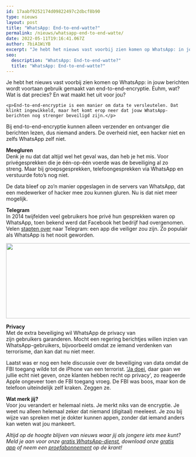 ```yaml
---
id: 17aabf9252174d09822497c2dbcf8b90
type: nieuws
layout: post
title: "WhatsApp: End-to-end-watte?"
permalink: /nieuws/whatsapp-end-to-end-watte/
date: 2022-05-11T19:16:41.067Z
author: 7biA1WiYB
excerpt: "Je hebt het nieuws vast voorbij zien komen op WhatsApp: in jouw berichten wordt voortaan gebruik gemaakt van end-to-end-encryptie. Euhm, wat? Wat is dat precies? En wat maakt het uit voor jou?  "
seo:
  description: "WhatsApp: End-to-end-watte?"
  title: "WhatsApp: End-to-end-watte?"
---
```

Je hebt het nieuws vast voorbij zien komen op WhatsApp: in jouw berichten wordt voortaan gebruik gemaakt van end-to-end-encryptie. Euhm, wat? Wat is dat precies? En wat maakt het uit voor jou?  

    <p>End-to-end-encryptie is een manier om data te versleutelen. Dat klinkt ingewikkeld, maar het komt erop neer dat jouw WhatsApp-berichten nog strenger beveiligd zijn.</p>
<p>Bij end-to-end-encryptie kunnen alleen verzender en ontvanger die berichten lezen, dus niemand anders. De overheid niet, een hacker niet en zelfs WhatsApp zelf niet.</p>
<p><strong>Meegluren</strong><br>Denk je nu dat dat altijd wel het geval was, dan heb je het mis. Voor privégesprekken die je één-op-één voerde was de beveiliging al zo streng. Maar bij groepsgesprekken, telefoongesprekken via WhatsApp en verstuurde foto’s nog niet.</p>
<p>De data bleef op zo’n manier opgeslagen in de servers van WhatsApp, dat een medewerker of hacker mee zou kunnen gluren. Nu is dat niet meer mogelijk.</p>
<p><strong>Telegram</strong><br>In 2014 twijfelden veel gebruikers hoe privé hun gesprekken waren op WhatsApp, toen bekend werd dat Facebook het bedrijf had overgenomen. Velen <a href="http://www.nu.nl/tech/3709213/whatsapp-alternatief-telegram-wint-veel-nieuwe-gebruikers.html" target="_blank">stapten over</a> naar Telegram: een app die veiliger zou zijn. Zo populair als WhatsApp is het nooit geworden.</p>
<p><div class="media media-element-container media-default"><div id="file-17530" class="file file-image file-image-jpeg">

        
  
  <div class="content">
    <img height="206" width="850" style="font-size: 13.008px; line-height: 1.538em;" class="media-element file-default" src="https://7dagen.netlify.app/sites/default/files/7D%20End%20to%20End_1.jpg" alt="">  </div>

  
</div>
</div>
<p><strong>Privacy</strong><br>Met de extra beveiliging wil WhatsApp de privacy van zijn gebruikers garanderen. Mocht een regering berichtjes willen inzien van WhatsApp-gebruikers, bijvoorbeeld omdat ze iemand verdenken van terrorisme, dan kan dat nu niet meer.</p>
<p>Laatst was er nog een hele discussie over de beveiliging van data omdat de FBI toegang wilde tot de iPhone van een terrorist. <a href="https://7dagen.netlify.app/nieuws/waarom-wil-apple-de-fbi-niet-helpen">'Ja doei</a>, daar gaan we jullie echt niet geven, onze klanten hebben recht op privacy', zo reageerde Apple ongeveer toen de FBI toegang vroeg. De FBI was boos, maar kon de telefoon uiteindelijk zelf kraken. Zeggen ze.</p>
<p><b>Wat merk jij?</b><br>Voor jou verandert er helemaal niets. Je merkt niks van de encryptie. Je weet nu alleen helemaal zeker dat niemand (digitaal) meeleest. Je zou bij wijze van spreken met je dokter kunnen appen, zonder dat iemand anders kan weten wat jou mankeert.</p>
<p><em>Altijd op de hoogte blijven van nieuws waar jij als jongere iets mee kunt? Meld je aan voor onze <a href="https://7dagen.netlify.app/whatsapp">gratis WhatsApp-dienst</a>, download onze <a href="https://7dagen.netlify.app/app">gratis app</a> of neem een <a href="https://abonneren.sevendays.nl/abonneren/abonnementen/ae/artikel">proefabonnement</a> op de krant!</em></p>  
